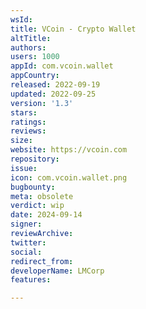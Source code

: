 ```yaml
---
wsId: 
title: VCoin - Crypto Wallet
altTitle: 
authors: 
users: 1000
appId: com.vcoin.wallet
appCountry: 
released: 2022-09-19
updated: 2022-09-25
version: '1.3'
stars: 
ratings: 
reviews: 
size: 
website: https://vcoin.com
repository: 
issue: 
icon: com.vcoin.wallet.png
bugbounty: 
meta: obsolete
verdict: wip
date: 2024-09-14
signer: 
reviewArchive: 
twitter: 
social: 
redirect_from: 
developerName: LMCorp
features: 

---
```


